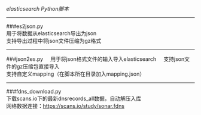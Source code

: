 *elasticsearch Python脚本*

---

###es2json.py    
用于将数据从elasticsearch导出为json    
支持导出过程中将json文件压缩为gz格式

---   

###json2es.py    
用于将json格式文件的输入导入elasticsearch    
支持json文件的gz压缩包直接导入    
支持自定义mapping（在脚本所在目录加入mapping.json）

---

###fdns_download.py    
下载scans.io下的最新dnsrecords_all数据，自动解压入库    
网络数据连接：https://scans.io/study/sonar.fdns
